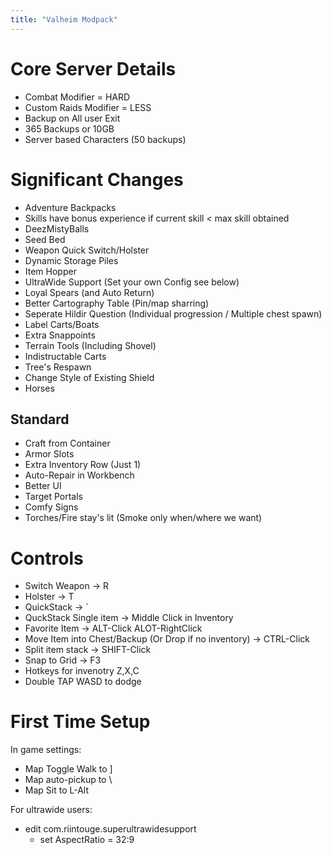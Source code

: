 ```yaml
---
title: "Valheim Modpack"
---
```

# Core Server Details
- Combat Modifier = HARD
- Custom Raids Modifier = LESS
- Backup on All user Exit
- 365 Backups or 10GB
- Server based Characters (50 backups)

# Significant Changes
- Adventure Backpacks
- Skills have bonus experience if current skill < max skill obtained
- DeezMistyBalls
- Seed Bed
- Weapon Quick Switch/Holster
- Dynamic Storage Piles
- Item Hopper
- UltraWide Support (Set your own Config see below)
- Loyal Spears (and Auto Return)
- Better Cartography Table (Pin/map sharring)
- Seperate Hildir Question (Individual progression / Multiple chest spawn)
- Label Carts/Boats
- Extra Snappoints
- Terrain Tools (Including Shovel)
- Indistructable Carts
- Tree's Respawn
- Change Style of Existing Shield
- Horses

## Standard
- Craft from Container
- Armor Slots
- Extra Inventory Row (Just 1)
- Auto-Repair in Workbench
- Better UI
- Target Portals
- Comfy Signs
- Torches/Fire stay's lit (Smoke only when/where we want)

# Controls
- Switch Weapon -> R
- Holster -> T
- QuickStack -> `
- QuckStack Single item -> Middle Click in Inventory
- Favorite Item -> ALT-Click ALOT-RightClick
- Move Item into Chest/Backup (Or Drop if no inventory) -> CTRL-Click
- Split item stack -> SHIFT-Click
- Snap to Grid -> F3
- Hotkeys for invenotry Z,X,C
- Double TAP WASD to dodge

# First Time Setup
In game settings:
- Map Toggle Walk to ]
- Map auto-pickup to \
- Map Sit to L-Alt

For ultrawide users:
- edit com.riintouge.superultrawidesupport
    - set AspectRatio = 32:9